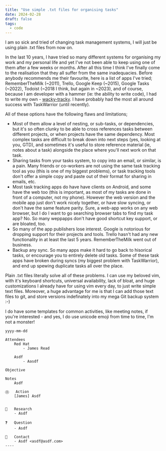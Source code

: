 ```yaml
---
title: "Use simple .txt files for organising tasks"
date: 2024-02-28
draft: false
tags:
  - code
---
```


I am so sick and tried of changing task management systems, I will just be using plain .txt files from now on.

In the last 10 years, I have tried so many different systems for organising my work and my personal life and yet I've not been able to keep using one of them after a few weeks or months. After all this time I think I've finally come to the realisation that they all suffer from the same inadequacies. Before anybody recommends me their favourite, here is a list of apps I've tried; RememberTheMilk (~2011), Trello, Google Keep (~2015), Google Tasks (~2022), Todoist (~2018 I think, but again in ~2023), and of course, because I am developer with a hammer (ie: the ability to write code), I had to write my own - [wacky-tracky](https://github.com/wacky-tracky/wacky-tracky-client-html5/). I have probably had the most all around success with TaskWarrior (until recently).

All of these options have the following flaws and limitations;

- Most of them allow a level of nesting, or sub-tasks, or dependencies, but it's so often clunky to be able to cross references tasks between different projects, or when projects have the same dependency. Most complex tasks are difficult to break down into next steps (yes, looking at you, GTD), and sometimes it's useful to store reference material (ie, notes about a task) alongside the place where you'll next work on that task.
- Sharing tasks from your tasks system, to copy into an email, or similar, is a pain. Many friends or co-workers are not using the same task tracking tool as you (this is one of my biggest problems), or task tracking tools don't offer a simple copy and paste out of their format for sharing in emails, etc.
- Most task tracking apps do have have clients on Android, and some have the web too (this is important, as most of my tasks are done in front of a computer, not my phone). However the web version and the mobile app just don't work nicely together, or have slow syncing, or don't have the same feature parity. Sure, a web-app works on any web browser, but I do I want to go searching browser tabs to find my task app? No. So many weppapps don't have good shortcut key support, or are bloated, too.
- So many of the app publishers lose interest. Google is notorious for dropping support for their projects and tools. Trello hasn't had any new functionality in at least the last 5 years. RememberTheMilk went out of business.
- Backup any sync. So many apps make it hard to go back to hisorical tasks, or encourage you to entirely delete old tasks. Some of these task apps have broken during syncs (my biggest problem with TaskWarrior), and end up spewing duplicate tasks all over the place.

Plain .txt files literally solve all of these problems. I can use my beloved vim, with it's keyboard shortcuts, universal availability, lack of bloat, and huge customizations I already have for using vim every day, to just write simple text files. Moreover, a huge advantage for me is that I can add those text files to git, and store versions indefinately into my mega Git backup system :-)

I do have some templates for common activities, like meeting notes, if you're interested - and yes, I do use unicode emoji from time to time, I'm not a monster!

```text
yyyy-mm-dd

Attendees
	Red Hat
		- James Read

	Asdf
		- Aasdf

Objective

Notes
	Asdf

Ⓐ	Action
	[James] Asdf


📖	Research
	- Asdf

❓	Question
	- Asdf

👨	Contact
	- Asdf <asdf@asdf.com>
----
```
